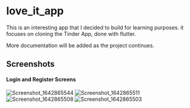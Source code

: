 # love_it_app

This is an interesting app that I decided to build for learning purposes. 
it focuses on cloning the Tinder App, done with flutter. 

More documentation will be added as the project continues. 


## Screenshots

#### Login and Register Screens

![Screenshot_1642865544](https://user-images.githubusercontent.com/52053291/150645232-0cc896d5-155c-48d1-9dd9-d2c54bb4ca98.png)
![Screenshot_1642865511](https://user-images.githubusercontent.com/52053291/150645235-dbc12997-da97-4fa7-a53f-af034ca0e695.png)
![Screenshot_1642865508](https://user-images.githubusercontent.com/52053291/150645236-07a89e44-fcbe-457b-834c-d075d20a222a.png)
![Screenshot_1642865503](https://user-images.githubusercontent.com/52053291/150645238-38778a5c-1d39-4680-b16b-bf2be33ccf7d.png)
